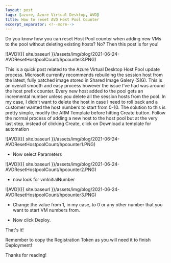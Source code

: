 ```yaml
---
layout: post
tags: [azure, Azure Virtual Desktop, AVD]
title: How to reset AVD Host Pool Counter
excerpt_separator: <!--more-->
---
```

Do you know how you can reset Host Pool counter when adding new VMs to the pool without deleting existing hosts?
No? Then this post is for you! 

![AVD]({{ site.baseurl }}/assets/img/blog/2021-06-24-AVDResetHostpoolCount/hpcounter3.PNG)

<!--more-->
This is a quick post related to the Azure Virtual Desktop Host Pool update process. Microsoft currently recommends rebuilding the session host from the latest, fully patched image stored in Shared Image Galery (SIG). This is an overall smooth and easy process however the issue I've had was around the host prefix counter. Every new host added to the pool gets an incremental number unless you delete all the session hosts from the pool. 
In my case, I didn't want to delete the host in case I need to roll back and a customer wanted the host numbers to start from 0-10. 
The solution to this is pretty simple, modify the ARM Template before hitting Create button.
Follow the normal process of adding a new host to the host pool but at the very last step, instead of clicking Create, click on Download a template for automation

![AVD]({{ site.baseurl }}/assets/img/blog/2021-06-24-AVDResetHostpoolCount/hpcounter1.PNG)

+ Now select Parameters 

![AVD]({{ site.baseurl }}/assets/img/blog/2021-06-24-AVDResetHostpoolCount/hpcounter2.PNG)

+ now look for vmInitialNumber

![AVD]({{ site.baseurl }}/assets/img/blog/2021-06-24-AVDResetHostpoolCount/hpcounter3.PNG)

+ Change the value from 1, in my case, to 0 or any other number that you want to start VM numbers from.

+ Now click Deploy.

That's it!

Remember to copy the Registration Token as you will need it to finish Deployment!

Thanks for reading! 


